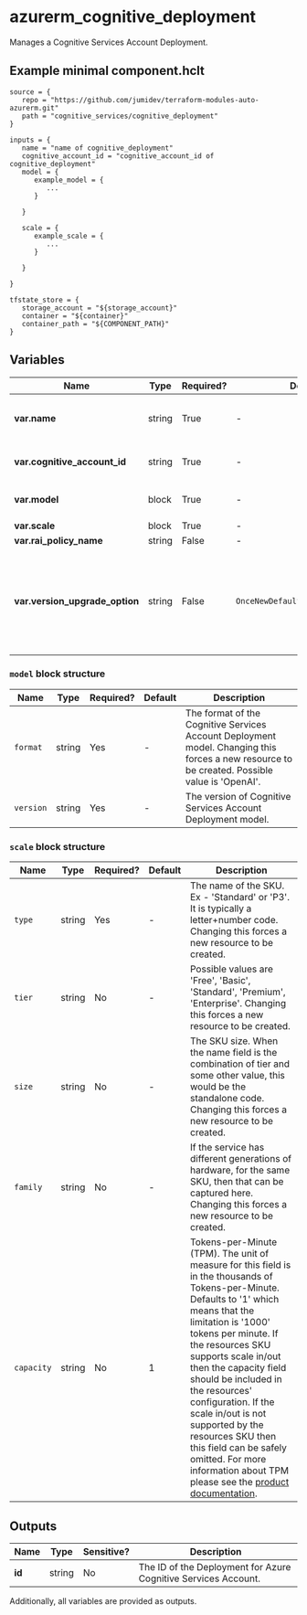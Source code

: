 # azurerm_cognitive_deployment

Manages a Cognitive Services Account Deployment.

## Example minimal component.hclt

```hcl
source = {
   repo = "https://github.com/jumidev/terraform-modules-auto-azurerm.git" 
   path = "cognitive_services/cognitive_deployment" 
}

inputs = {
   name = "name of cognitive_deployment" 
   cognitive_account_id = "cognitive_account_id of cognitive_deployment" 
   model = {
      example_model = {
         ...
      }
  
   }
 
   scale = {
      example_scale = {
         ...
      }
  
   }
 
}

tfstate_store = {
   storage_account = "${storage_account}" 
   container = "${container}" 
   container_path = "${COMPONENT_PATH}" 
}

```

## Variables

| Name | Type | Required? |  Default  |  possible values |  Description |
| ---- | ---- | --------- |  ----------- | ----------- | ----------- |
| **var.name** | string | True | -  |  -  |  The name of the Cognitive Services Account Deployment. Changing this forces a new resource to be created. | 
| **var.cognitive_account_id** | string | True | -  |  -  |  The ID of the Cognitive Services Account. Changing this forces a new resource to be created. | 
| **var.model** | block | True | -  |  -  |  A `model` block. Changing this forces a new resource to be created. | 
| **var.scale** | block | True | -  |  -  |  A `scale` block. | 
| **var.rai_policy_name** | string | False | -  |  -  |  The name of RAI policy. | 
| **var.version_upgrade_option** | string | False | `OnceNewDefaultVersionAvailable`  |  `OnceNewDefaultVersionAvailable`, `OnceCurrentVersionExpired`, `NoAutoUpgrade`  |  Deployment model version upgrade option. Possible values are `OnceNewDefaultVersionAvailable`, `OnceCurrentVersionExpired`, and `NoAutoUpgrade`. Defaults to `OnceNewDefaultVersionAvailable`. Changing this forces a new resource to be created. | 

### `model` block structure

| Name | Type | Required? | Default | Description |
| ---- | ---- | --------- | ------- | ----------- |
| `format` | string | Yes | - | The format of the Cognitive Services Account Deployment model. Changing this forces a new resource to be created. Possible value is 'OpenAI'. |
| `version` | string | Yes | - | The version of Cognitive Services Account Deployment model. |

### `scale` block structure

| Name | Type | Required? | Default | Description |
| ---- | ---- | --------- | ------- | ----------- |
| `type` | string | Yes | - | The name of the SKU. Ex - 'Standard' or 'P3'. It is typically a letter+number code. Changing this forces a new resource to be created. |
| `tier` | string | No | - | Possible values are 'Free', 'Basic', 'Standard', 'Premium', 'Enterprise'. Changing this forces a new resource to be created. |
| `size` | string | No | - | The SKU size. When the name field is the combination of tier and some other value, this would be the standalone code. Changing this forces a new resource to be created. |
| `family` | string | No | - | If the service has different generations of hardware, for the same SKU, then that can be captured here. Changing this forces a new resource to be created. |
| `capacity` | string | No | 1 | Tokens-per-Minute (TPM). The unit of measure for this field is in the thousands of Tokens-per-Minute. Defaults to '1' which means that the limitation is '1000' tokens per minute. If the resources SKU supports scale in/out then the capacity field should be included in the resources' configuration. If the scale in/out is not supported by the resources SKU then this field can be safely omitted. For more information about TPM please see the [product documentation](https://learn.microsoft.com/azure/ai-services/openai/how-to/quota?tabs=rest). |



## Outputs

| Name | Type | Sensitive? | Description |
| ---- | ---- | --------- | --------- |
| **id** | string | No  | The ID of the Deployment for Azure Cognitive Services Account. | 

Additionally, all variables are provided as outputs.
